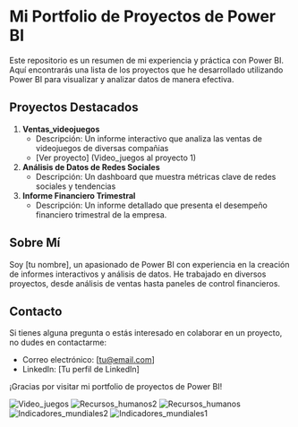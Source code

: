 # Mi Portfolio de Proyectos de Power BI

Este repositorio es un resumen de mi experiencia y práctica con Power BI. Aquí encontrarás una lista de los proyectos que he desarrollado utilizando Power BI para visualizar y analizar datos de manera efectiva.

## Proyectos Destacados

1. **Ventas_videojuegos**
   - Descripción: Un informe interactivo que analiza las ventas de videojuegos de diversas compañias
   -  [Ver proyecto] (Video_juegos al proyecto 1)
2. **Análisis de Datos de Redes Sociales**
   - Descripción: Un dashboard que muestra métricas clave de redes sociales y tendencias
3. **Informe Financiero Trimestral**
   - Descripción: Un informe detallado que presenta el desempeño financiero trimestral de la empresa.
  

## Sobre Mí

Soy [tu nombre], un apasionado de Power BI con experiencia en la creación de informes interactivos y análisis de datos. He trabajado en diversos proyectos, desde análisis de ventas hasta paneles de control financieros.

## Contacto

Si tienes alguna pregunta o estás interesado en colaborar en un proyecto, no dudes en contactarme:
- Correo electrónico: [tu@email.com]
- LinkedIn: [Tu perfil de LinkedIn]

¡Gracias por visitar mi portfolio de proyectos de Power BI!

![Video_juegos](https://github.com/Rsorianoclever/PowerBI_projects/assets/80426763/9a349c9f-54bd-4b15-ba90-ac516f794dcc)
![Recursos_humanos2](https://github.com/Rsorianoclever/PowerBI_projects/assets/80426763/b38f34d7-1d8f-4798-bd6d-44b70800e0dd)
![Recursos_humanos](https://github.com/Rsorianoclever/PowerBI_projects/assets/80426763/fce6afd5-c285-41d3-932e-ac7d024af66b)
![Indicadores_mundiales2](https://github.com/Rsorianoclever/PowerBI_projects/assets/80426763/6072fa79-910a-4961-96a7-9cdb985254b4)
![Indicadores_mundiales1](https://github.com/Rsorianoclever/PowerBI_projects/assets/80426763/30daa7e0-5022-48a2-bf45-292eaa3c7049)
